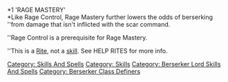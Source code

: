 *1 'RAGE MASTERY'  
*Like Rage Control, Rage Mastery further lowers the odds of berserking  
''from damage that isn't inflicted with the scar command.

''Rage Control is a prerequisite for Rage Mastery.

''This is a [Rite](Rites.md "wikilink"), not a
[skill](:Category:_Skills.md "wikilink"). See HELP RITES for more info.

[Category: Skills And Spells](Category:_Skills_And_Spells "wikilink")
[Category: Skills](Category:_Skills "wikilink") [Category: Berserker
Lord Skills And
Spells](Category:_Berserker_Lord_Skills_And_Spells "wikilink")
[Category: Berserker Class
Definers](Category:_Berserker_Class_Definers "wikilink")
